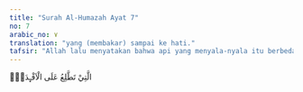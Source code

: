 ```yaml
---
title: "Surah Al-Humazah Ayat 7"
no: 7
arabic_no: ٧
translation: "yang (membakar) sampai ke hati."
tafsir: "Allah lalu menyatakan bahwa api yang menyala-nyala itu berbeda dengan api dunia. Ia menjilat dan naik sampai ke hulu hati, kemudian masuk ke dalam rongga perut sampai ke dada dan membakar hati. Hati adalah yang merasa paling sakit dari anggota-anggota badan lainnya. Apabila api sampai membakar hati, berarti siksa yang dirasakannya sudah sampai ke puncaknya."
---
```

الَّتِيْ تَطَّلِعُ عَلَى الْاَفْـِٕدَةِۗ